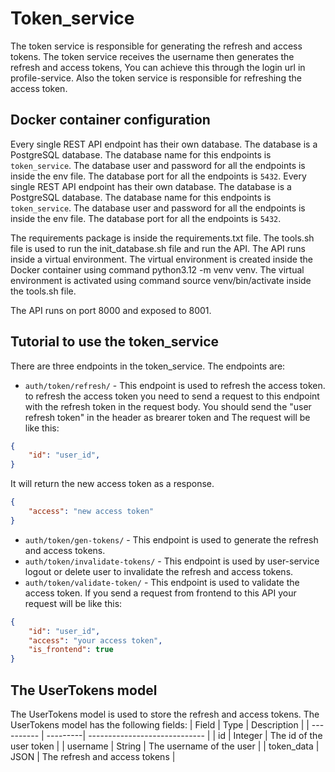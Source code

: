 # Token_service

The token service is responsible for generating the refresh and access tokens. The token service receives the username then generates the refresh and access tokens, You can achieve this through the login url in profile-service.
Also the token service is responsible for refreshing the access token.

## Docker container configuration

Every single REST API endpoint has their own database. The database is a PostgreSQL database. The database name for this endpoints is `token_service`. The database user and password for all the endpoints is inside the env file. The database port for all the endpoints is `5432`.
Every single REST API endpoint has their own database. The database is a PostgreSQL database. The database name for this endpoints is `token_service`. The database user and password for all the endpoints is inside the env file. The database port for all the endpoints is `5432`.

The requirements package is inside the requirements.txt file.
The tools.sh file is used to run the init_database.sh file and run the API.
The API runs inside a virtual environment. The virtual environment is created inside the Docker container using command python3.12 -m venv venv. The virtual environment is activated using command source venv/bin/activate inside the tools.sh file.

The API runs on port 8000 and exposed to 8001.

## Tutorial to use the token_service

There are three endpoints in the token_service. The endpoints are:
- `auth/token/refresh/` - This endpoint is used to refresh the access token. to refresh the access token you need to send a request to this endpoint with the refresh token in the request body. 
You should send the "user refresh token" in the header as brearer token and The request will be like this:

```json
{
    "id": "user_id",
}
```
It will return the new access token as a response.
```json
{
    "access": "new access token"
}
```

- `auth/token/gen-tokens/` - This endpoint is used to generate the refresh and access tokens.
- `auth/token/invalidate-tokens/` - This endpoint is used by user-service logout or delete user to invalidate the refresh and access tokens.
- `auth/token/validate-token/` - This endpoint is used to validate the access token. If you send a request from frontend to this API your request will be like this:
```json
{
    "id": "user_id",
    "access": "your access token",
    "is_frontend": true
}
```
## The UserTokens model

The UserTokens model is used to store the refresh and access tokens. The UserTokens model has the following fields:
| Field      | Type     | Description                   |
| ---------- | ---------| ----------------------------- |
| id         | Integer  | The id of the user token      |
| username   | String   | The username of the user      |
| token_data | JSON     | The refresh and access tokens |
